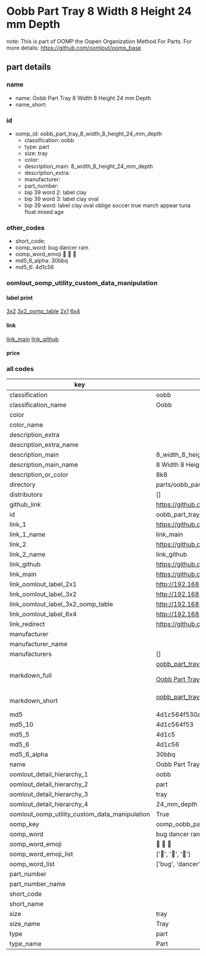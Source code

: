 # Oobb Part Tray 8 Width 8 Height 24 mm Depth  

note: This is part of OOMP the Oopen Organization Method For Parts. For more details: https://github.com/oomlout/oomp_base

##  part details
  







### name
* name: Oobb Part Tray 8 Width 8 Height 24 mm Depth
* name_short: 
### id
* oomp_id: oobb_part_tray_8_width_8_height_24_mm_depth
  * classification: oobb
  * type: part
  * size: tray
  * color: 
  * description_main: 8_width_8_height_24_mm_depth
  * description_extra: 
  * manufacturer: 
  * part_number: 
  * bip 39 word 2: label clay
  * bip 39 word 3: label clay oval
  * bip 39 word: label clay oval oblige soccer true march appear tuna float mixed age

### other_codes
* short_code: 
* oomp_word: bug dancer ram
* oomp_word_emoji :bug: :dancer: :ram:
* md5_6_alpha: 30bbq
* md5_6: 4d1c56






### oomlout_oomp_utility_custom_data_manipulation
#### label print
[3x2](http://192.168.1.245:1112/?label=oomp%2030bbq)
[3x2_oomp_table](http://192.168.1.108:1112/?label=oomp%2030bbq)
[2x1](http://192.168.1.242:1112/?label=oomp%2030bbq)
[6x4](http://192.168.1.55:1112/?label=oomp%2030bbq)    

#### link

[link_main](https://github.com/oomlout/oomlout_oomp_version_1_messy/tree/main/parts/oobb_part_tray_8_width_8_height_24_mm_depth) [link_github](https://github.com/oomlout/oomlout_oomp_version_1_messy/tree/main/parts/oobb_part_tray_8_width_8_height_24_mm_depth)                             

#### price







### all codes 
| key | value |  
| --- | --- |  
| classification | oobb |  
| classification_name | Oobb |  
| color |  |  
| color_name |  |  
| description_extra |  |  
| description_extra_name |  |  
| description_main | 8_width_8_height_24_mm_depth |  
| description_main_name | 8 Width 8 Height 24 mm Depth |  
| description_or_color | 8k8 |  
| directory | parts/oobb_part_tray_8_width_8_height_24_mm_depth |  
| distributors | [] |  
| github_link | https://github.com/oomlout/oomlout_oomp_part_src/tree/main/parts/oobb_part_tray_8_width_8_height_24_mm_depth |  
| id | oobb_part_tray_8_width_8_height_24_mm_depth |  
| link_1 | https://github.com/oomlout/oomlout_oomp_version_1_messy/tree/main/parts/oobb_part_tray_8_width_8_height_24_mm_depth |  
| link_1_name | link_main |  
| link_2 | https://github.com/oomlout/oomlout_oomp_version_1_messy/tree/main/parts/oobb_part_tray_8_width_8_height_24_mm_depth |  
| link_2_name | link_github |  
| link_github | https://github.com/oomlout/oomlout_oomp_version_1_messy/tree/main/parts/oobb_part_tray_8_width_8_height_24_mm_depth |  
| link_main | https://github.com/oomlout/oomlout_oomp_version_1_messy/tree/main/parts/oobb_part_tray_8_width_8_height_24_mm_depth |  
| link_oomlout_label_2x1 | http://192.168.1.242:1112/?label=oomp%2030bbq |  
| link_oomlout_label_3x2 | http://192.168.1.245:1112/?label=oomp%2030bbq |  
| link_oomlout_label_3x2_oomp_table | http://192.168.1.108:1112/?label=oomp%2030bbq |  
| link_oomlout_label_6x4 | http://192.168.1.55:1112/?label=oomp%2030bbq |  
| link_redirect | https://github.com/oomlout/oomlout_oomp_version_1_messy/tree/main/parts/oobb_part_tray_8_width_8_height_24_mm_depth |  
| manufacturer |  |  
| manufacturer_name |  |  
| manufacturers | [] |  
| markdown_full | [oobb_part_tray_8_width_8_height_24_mm_depth](none)<br>[](none)<br>[Oobb Part Tray 8 Width 8 Height 24 Mm Depth](none)<br><br> |  
| markdown_short | [oobb_part_tray_8_width_8_height_24_mm_depth](none)<br><br> |  
| md5 | 4d1c564f530a90fba566e9833b4a8be1 |  
| md5_10 | 4d1c564f53 |  
| md5_5 | 4d1c5 |  
| md5_6 | 4d1c56 |  
| md5_6_alpha | 30bbq |  
| name | Oobb Part Tray 8 Width 8 Height 24 mm Depth |  
| oomlout_detail_hierarchy_1 | oobb |  
| oomlout_detail_hierarchy_2 | part |  
| oomlout_detail_hierarchy_3 | tray |  
| oomlout_detail_hierarchy_4 | 24_mm_depth |  
| oomlout_oomp_utility_custom_data_manipulation | True |  
| oomp_key | oomp_oobb_part_tray_8_width_8_height_24_mm_depth |  
| oomp_word | bug dancer ram |  
| oomp_word_emoji | :bug: :dancer: :ram: |  
| oomp_word_emoji_list | [':bug:', ':dancer:', ':ram:'] |  
| oomp_word_list | ['bug', 'dancer', 'ram'] |  
| part_number |  |  
| part_number_name |  |  
| short_code |  |  
| short_name |  |  
| size | tray |  
| size_name | Tray |  
| type | part |  
| type_name | Part |  
